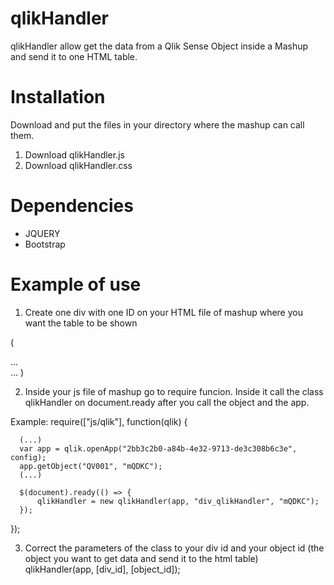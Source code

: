 # qlikHandler

qlikHandler allow get the data from a Qlik Sense Object inside a Mashup and send it to one HTML table.

# Installation
Download and put the files in your directory where the mashup can call them.

1. Download qlikHandler.js
2. Download qlikHandler.css


# Dependencies
- JQUERY
- Bootstrap

# Example of use
1. Create one div with one ID on your HTML file of mashup where you want the table to be shown


  (
  <body>
    ...
    <div id="div_qlikHandler"></div>
    ...
  </body>
  )

2. Inside your js file of mashup go to require funcion. Inside it call the class qlikHandler on document.ready after you call the object and the app.

  Example:
  require(["js/qlik"], function(qlik) {
      
      (...)
      var app = qlik.openApp("2bb3c2b0-a84b-4e32-9713-de3c308b6c3e", config);
      app.getObject("QV001", "mQDKC");
      (...)  
      
      $(document).ready(() => {
          qlikHandler = new qlikHandler(app, "div_qlikHandler", "mQDKC");
      });
  });
  
3. Correct the parameters of the class to your div id and your object id (the object you want to get data and send it to the html table)
  qlikHandler(app, [div_id], [object_id]);
